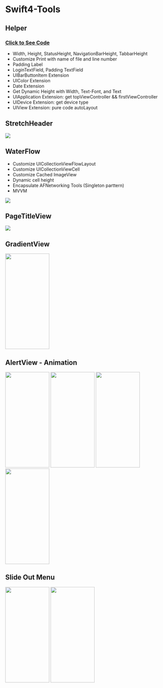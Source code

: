 # Swift4-Tools

## Helper
### [Click to See Code](https://github.com/zijiazhai/Swift4-Tools/blob/master/Helper.swift)
* Width, Height, StatusHeight, NavigationBarHeight, TabbarHeight
* Customize Print with name of file and line number
* Padding Label
* LoginTextField, Padding TextField
* UIBarButtonItem Extension
* UIColor Extension
* Date Extension
* Get Dynamic Height with Width, Text-Font, and Text
* UIApplication Extension: get topViewController && firstViewController
* UIDevice Extension: get device type
* UIView Extension:  pure code autoLayout

## StretchHeader
![](https://github.com/zijiazhai/Swift4-Tools/blob/master/StretchHeader/ezgif.com-video-to-gif.gif)

## WaterFlow
* Customize UICollectionViewFlowLayout
* Customize UICollectionViewCell
* Customize Cached ImageView
* Dynamic cell height
* Encapsulate AFNetworking Tools (Singleton parttern)
* MVVM

![](https://github.com/zijiazhai/Swift4-Tools/blob/master/WaterFlow/WaterFlow.gif)

## PageTitleView
![](https://github.com/zijiazhai/Swift4-Tools/blob/master/PageTitleView/PageTitleView.gif)

## GradientView
<p float="left">
<img width="139" height="301" src="https://github.com/zijiazhai/Swift4-Tools/blob/master/GradientView/image.png">
</p>

## AlertView - Animation
<p float="left">
<img width="139" height="301" src="https://github.com/zijiazhai/Swift4-Tools/blob/master/AlertView/1.png">
<img width="139" height="301" src="https://github.com/zijiazhai/Swift4-Tools/blob/master/AlertView/2.png">
<img width="139" height="301" src="https://github.com/zijiazhai/Swift4-Tools/blob/master/AlertView/3.png">
<img width="139" height="301" src="https://github.com/zijiazhai/Swift4-Tools/blob/master/AlertView/4.png">
</p>

## Slide Out Menu
<p float="left">
<img width="139" height="301" src="https://github.com/zijiazhai/Swift4-Tools/blob/master/Slide%20out%20menu/1.png">
<img width="139" height="301" src="https://github.com/zijiazhai/Swift4-Tools/blob/master/Slide%20out%20menu/2.png">
</p>
